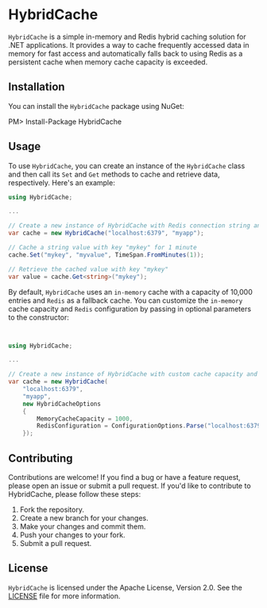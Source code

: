 # HybridCache

`HybridCache` is a simple in-memory and Redis hybrid caching solution for .NET applications. 
It provides a way to cache frequently accessed data in memory for fast access and automatically falls back to using Redis as a persistent cache when memory cache capacity is exceeded.

## Installation

You can install the `HybridCache` package using NuGet:

PM> Install-Package HybridCache

## Usage

To use `HybridCache`, you can create an instance of the `HybridCache` class and then call its `Set` and `Get` methods to cache and retrieve data, respectively.
Here's an example:

```csharp
using HybridCache;

...

// Create a new instance of HybridCache with Redis connection string and instance name
var cache = new HybridCache("localhost:6379", "myapp");

// Cache a string value with key "mykey" for 1 minute
cache.Set("mykey", "myvalue", TimeSpan.FromMinutes(1));

// Retrieve the cached value with key "mykey"
var value = cache.Get<string>("mykey");
```

By default, `HybridCache` uses an `in-memory` cache with a capacity of 10,000 entries and `Redis` as a fallback cache. 
You can customize the `in-memory` cache capacity and `Redis` configuration by passing in optional parameters to the constructor:

```csharp


using HybridCache;

...

// Create a new instance of HybridCache with custom cache capacity and Redis configuration
var cache = new HybridCache(
    "localhost:6379", 
    "myapp", 
    new HybridCacheOptions
    {
        MemoryCacheCapacity = 1000,
        RedisConfiguration = ConfigurationOptions.Parse("localhost:6379,password=123456")
    });
```

## Contributing

Contributions are welcome! If you find a bug or have a feature request, please open an issue or submit a pull request.
If you'd like to contribute to HybridCache, please follow these steps:

1. Fork the repository.
2. Create a new branch for your changes.
3. Make your changes and commit them.
4. Push your changes to your fork.
5. Submit a pull request.

## License

`HybridCache` is licensed under the Apache License, Version 2.0. See the [LICENSE](https://raw.githubusercontent.com/bezzad/HybridCache/dev/LICENSE) file for more information.